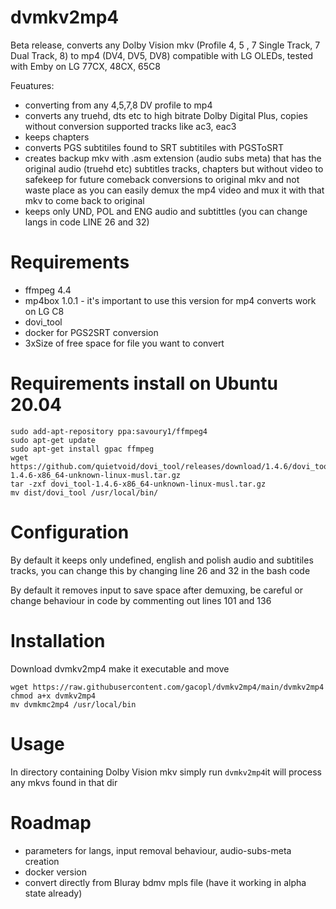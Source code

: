 # dvmkv2mp4

Beta release, converts any Dolby Vision mkv (Profile 4, 5 , 7 Single Track, 7 Dual Track, 8) to mp4 (DV4, DV5, DV8) compatible with LG OLEDs, tested with Emby on LG 77CX, 48CX, 65C8

Feuatures:
- converting from any 4,5,7,8 DV profile to mp4
- converts any truehd, dts etc to high bitrate Dolby Digital Plus, copies without conversion supported tracks like ac3, eac3
- keeps chapters
- converts PGS subtitiles found to SRT subtitiles with PGSToSRT
- creates backup mkv with .asm extension (audio subs meta) that has the original audio (truehd etc) subtitles tracks, chapters but without video to safekeep for future comeback conversions to original mkv and not waste place as you can easily demux the mp4 video and mux it with that mkv to come back to original
- keeps only UND, POL and ENG audio and subtittles (you can change langs in code LINE 26 and 32)

# Requirements
- ffmpeg 4.4
- mp4box 1.0.1 - it's important to use this version for mp4 converts work on LG C8
- dovi_tool
- docker for PGS2SRT conversion
- 3xSize of free space for file you want to convert

# Requirements install on Ubuntu 20.04
```
sudo add-apt-repository ppa:savoury1/ffmpeg4
sudo apt-get update
sudo apt-get install gpac ffmpeg 
wget https://github.com/quietvoid/dovi_tool/releases/download/1.4.6/dovi_tool-1.4.6-x86_64-unknown-linux-musl.tar.gz
tar -zxf dovi_tool-1.4.6-x86_64-unknown-linux-musl.tar.gz
mv dist/dovi_tool /usr/local/bin/
```

# Configuration
By default it keeps only undefined, english and polish audio and subtitiles tracks, you can change this by changing line 26 and 32 in the bash code

By default it removes input to save space after demuxing, be careful or change behaviour in code by commenting out lines 101 and 136

# Installation
Download dvmkv2mp4 make it executable and move
```
wget https://raw.githubusercontent.com/gacopl/dvmkv2mp4/main/dvmkv2mp4
chmod a+x dvmkv2mp4
mv dvmkmc2mp4 /usr/local/bin
```
# Usage
In directory containing Dolby Vision mkv simply run `dvmkv2mp4`it will process any mkvs found in that dir

# Roadmap
- parameters for langs, input removal behaviour, audio-subs-meta creation
- docker version
- convert directly from Bluray bdmv mpls file (have it working in alpha state already)
